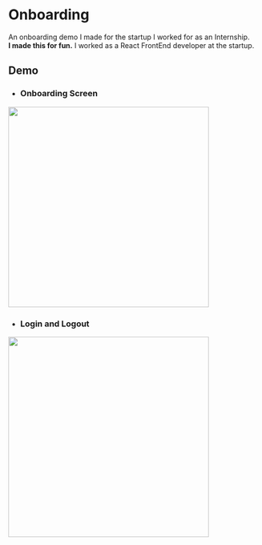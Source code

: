 # Onboarding

An onboarding demo I made for the startup I worked for as an Internship.<br />
**I made this for fun.** I worked as a React FrontEnd developer at the startup.

## Demo


* ### Onboarding Screen

<img src="./Demo/onboarding_view.gif" width="400">



* ### Login and Logout

<img src="./Demo/login_logout.gif" width="400">
